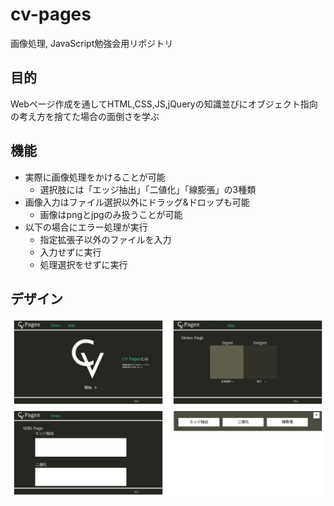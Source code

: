 # cv-pages
画像処理, JavaScript勉強会用リポジトリ

## 目的
Webページ作成を通してHTML,CSS,JS,jQueryの知識並びにオブジェクト指向の考え方を捨てた場合の面倒さを学ぶ

## 機能
- 実際に画像処理をかけることが可能
     - 選択肢には「エッジ抽出」「二値化」「線膨張」の3種類
- 画像入力はファイル選択以外にドラッグ&ドロップも可能
     - 画像はpngとjpgのみ扱うことが可能
- 以下の場合にエラー処理が実行
     - 指定拡張子以外のファイルを入力
     - 入力せずに実行
     - 処理選択をせずに実行

## デザイン
<img src="assets/design.jpg" alt="ページデザイン">